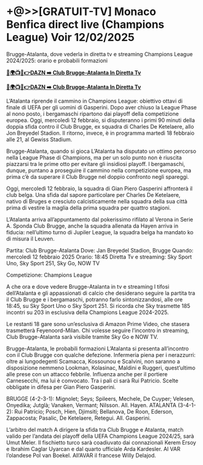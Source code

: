 # +@>>[GRATUIT-TV] Monaco Benfica direct live (Champions League) Voir 12/02/2025

Brugge-Atalanta, dove vederla in diretta tv e streaming Champions League 2024/2025: orario e probabili formazioni

**[🔴🌍📺📱👉DAZN ➡️ Club Brugge-Atalanta In Diretta Tv](https://tinyurl.com/4dwhr6d4)**

**[🔴🌍📺📱👉DAZN ➡️ Club Brugge-Atalanta In Diretta Tv](https://tinyurl.com/4dwhr6d4)**

L’Atalanta riprende il cammino in Champions League: obiettivo ottavi di finale di UEFA per gli uomini di Gasperini. Dopo aver chiuso la League Phase al nono posto, i bergamaschi ripartono dai playoff della competizione europea. Oggi, mercoledì 12 febbraio, si disputeranno i primi 90 minuti della doppia sfida contro il Club Brugge, ex squadra di Charles De Ketelaere, allo Jon Breyedel Stadion. Il ritorno, invece, è in programma martedì 18 febbraio alle 21, al Gewiss Stadium.

Brugge-Atalanta, quando si gioca L’Atalanta ha disputato un ottimo percorso nella League Phase di Champions, ma per un solo punto non è riuscita piazzarsi tra le prime otto per evitare gli insidiosi playoff. I bergamaschi, dunque, puntano a proseguire il cammino nella competizione europea, ma prima c’è da superare il Club Brugge nel doppio confronto negli spareggi.

Oggi, mercoledì 12 febbraio, la squadra di Gian Piero Gasperini affronterà il club belga. Una sfida dal sapore particolare per Charles De Ketelaere, nativo di Bruges e cresciuto calcisticamente nella squadra della sua città prima di vestire la maglia della prima squadra per quattro stagioni.

L’Atalanta arriva all’appuntamento dal pokerissimo rifilato al Verona in Serie A. Sponda Club Brugge, anche la squadra allenata da Hayen arriva in fiducia: nell’ultimo turno di Jupiler League, la squadra belga ha mandato ko di misura il Leuven.

Partita: Club Brugge-Atalanta Dove: Jan Breyedel Stadion, Brugge Quando: mercoledì 12 febbraio 2025 Orario: 18:45 Diretta Tv e streaming: Sky Sport Uno, Sky Sport 251, Sky Go, NOW TV

Competizione: Champions League

A che ora e dove vedere Brugge-Atalanta in tv e streaming I tifosi dell’Atalanta e gli appassionati di calcio che desiderano seguire la partita tra il Club Brugge e i bergamaschi, potranno farlo sintonizzandosi, alle ore 18:45, su Sky Sport Uno o Sky Sport 251. Si ricorda che Sky trasmette 185 incontri su 203 in esclusiva della Champions League 2024-2025.

Le restanti 18 gare sono un’esclusiva di Amazon Prime Video, che stasera trasmetterà Feyenoord-Milan. Chi volesse seguire l’incontro in streaming, Club Brugge-Atalanta sarà visibile tramite Sky Go e NOW TV.

Brugge-Atalanta, le probabili formazioni L’Atalanta si presenta all’incontro con il Club Brugge con qualche defezione. Infermeria piena per i nerazzurri: oltre ai lungodegenti Scamacca, Kossounou e Scalvini, non saranno a disposizione nemmeno Lookman, Kolasinac, Maldini e Ruggeri, quest’ultimo alle prese con un attacco febbrile. Influenza anche per il portiere Carnesecchi, ma lui è convocato. Tra i pali ci sarà Rui Patricio. Scelte obbligate in difesa per Gian Piero Gasperini.

BRUGGE (4-2-3-1): Mignolet; Seys; Spileers, Mechele, De Cuyper; Velesen, Onyedika; Jutglà; Vanaken, Vermant; Nilsson. All. Hayen. ATALANTA (3-4-1-2): Rui Patricio; Posch, Hien, Djimsiti; Bellanova, De Roon, Ederson, Zappacosta; Pasalic, De Ketelaere, Retegui. All. Gasperini.

L’arbitro del match A dirigere la sfida tra Club Brugge e Atalanta, match valido per l’andata dei playoff della UEFA Champions League 2024/25, sarà Umut Meler. Il fischietto turco sarà coadiuvato dai connazionali Kerem Ersoy e Ibrahim Caglar Uyarcan e dal quarto ufficiale Arda Kardesler. Al VAR l’olandese Pol van Boekel. All’AVAR il francese Willy Delajod.
